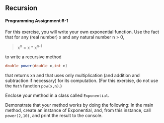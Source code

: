 ## Recursion

#### Programming Assignment 6-1

For this exercise, you will write your own exponential function.
Use the fact that for any (real number) x and any natural number n > 0,

> x<sup>n</sup> = x * x<sup>n-1</sup>


to write a recursive method

```java
double power(double x,int n)
```

that returns xn and that uses only multiplication (and addition
and subtraction if necessary) for its computation. (For this
exercise, do not use the `Math` function `pow(x,n)`.)

Enclose your method in a class called `Exponential`.

Demonstrate that your method works by doing the
following: In the main method, create an instance
of Exponential, and, from this instance,
call `power(2,10)`, and print the result to the console.

